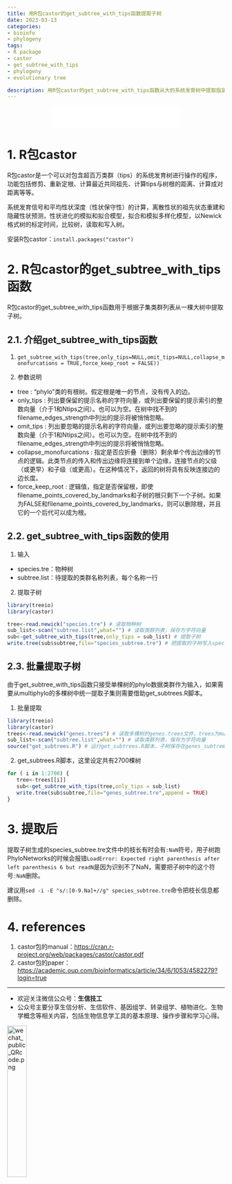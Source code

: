 ```yaml
---
title: 用R包castor的get_subtree_with_tips函数提取子树
date: 2023-03-13
categories:
- bioinfo
- phylogeny
tags:
- R package
- castor
- get_subtree_with_tips
- phylogeny
- evolutionary tree

description: 用R包castor的get_subtree_with_tips函数从大的系统发育树中提取指定类群的子树，拓扑不变。
---
```


<div align="middle"><iframe frameborder="no" border="0" marginwidth="0" marginheight="0" width=298 height=52 src="//music.163.com/outchain/player?type=2&id=27646786&auto=1&height=32"></iframe></div>

# 1. R包castor
R包castor是一个可以对包含超百万类群（tips）的系统发育树进行操作的程序，功能包括修剪、重新定根、计算最近共同祖先、计算tips与树根的距离、计算成对距离等等。

系统发育信号和平均性状深度（性状保守性）的计算，离散性状的祖先状态重建和隐藏性状预测，性状进化的模拟和拟合模型，拟合和模拟多样化模型，以Newick格式树的标定时间，比较树，读取和写入树。

安装R包castor：`install.packages("castor")`

# 2. R包castor的get_subtree_with_tips函数
R包castor的get_subtree_with_tips函数用于根据子集类群列表从一棵大树中提取子树。

## 2.1. 介绍get_subtree_with_tips函数
1. `get_subtree_with_tips(tree,only_tips=NULL,omit_tips=NULL,collapse_monofurcations = TRUE,force_keep_root = FALSE))`

2. 参数说明
- tree : “phylo”类的有根树。假定根是唯一的节点，没有传入的边。
- only_tips : 列出要保留的提示名称的字符向量，或列出要保留的提示索引的整数向量（介于1和Ntips之间）。也可以为空。在树中找不到的filename_edges_strength中列出的提示将被悄悄忽略。
- omit_tips : 列出要忽略的提示名称的字符向量，或列出要忽略的提示索引的整数向量（介于1和Ntips之间）。也可以为空。在树中找不到的filename_edges_strength中列出的提示将被悄悄忽略。
- collapse_monofurcations : 指定是否应折叠（删除）剩余单个传出边缘的节点的逻辑。此类节点的传入和传出边缘将连接到单个边缘，连接节点的父级（或更早）和子级（或更高）。在这种情况下，返回的树将具有反映连接边的边长度。
- force_keep_root : 逻辑值，指定是否保留根，即使filename_points_covered_by_landmarks和子树的根只剩下一个子树。如果为FALSE和filename_points_covered_by_landmarks，则可以删除根，并且它的一个后代可以成为根。

## 2.2. get_subtree_with_tips函数的使用
1. 输入
- species.tre：物种树
- subtree.list：待提取的类群名称列表，每个名称一行

2. 提取子树

```R
library(treeio)
library(castor)

tree<-read.newick("species.tre") # 读取物种树
sub_list<-scan("subtree.list",what="") # 读取类群列表，保存为字符向量
sub<-get_subtree_with_tips(tree,only_tips = sub_list) # 提取子树
write.tree(sub$subtree,file="species_subtree.tre") # 把提取的子树写入species_subtree.tre文件，newick格式
```

## 2.3. 批量提取子树
由于get_subtree_with_tips函数只接受单棵树的phylo数据类群作为输入，如果需要从multiphylo的多棵树中统一提取子集则需要借助get_subtrees.R脚本。

1. 批量提取

```R
library(treeio)
library(castor)
trees<-read.newick("genes.trees") # 读取多棵树的genes.trees文件，trees为multiphylo。
sub_list<-scan("subtree.list",what="") # 读取类群列表，保存为字符向量
source("get_subtrees.R") # 运行get_subtrees.R脚本，子树保存在genes_subtree.tre文件中
```

2. get_subtrees.R脚本，这里设定共有2700棵树

```R
for ( i in 1:2700) {
   tree<-trees[[i]]
   sub<-get_subtree_with_tips(tree,only_tips = sub_list)
   write.tree(sub$subtree,file="genes_subtree.tre",append = TRUE)
}
```

# 3. 提取后
提取子树生成的species_subtree.tre文件中的枝长有时会有`:NaN`符号，用子树跑PhyloNetworks的时候会报错`LoadError: Expected right parenthesis after left parenthesis 6 but readN`是因为识别不了NaN，需要把子树中的这个符号`:NaN`删除。

建议用`sed -i -E "s/:[0-9.Na]+//g" species_subtree.tre`命令把枝长信息都删除。

# 4. references
1. castor包的manual：https://cran.r-project.org/web/packages/castor/castor.pdf
2. castor包的paper：https://academic.oup.com/bioinformatics/article/34/6/1053/4582279?login=true


-------

- 欢迎关注微信公众号：**生信技工**
- 公众号主要分享生信分析、生信软件、基因组学、转录组学、植物进化、生物学概念等相关内容，包括生物信息学工具的基本原理、操作步骤和学习心得。

<img src="https://github.com/yanzhongsino/yanzhongsino.github.io/blob/hexo/source/wechat/Wechat_public_qrcode.jpg?raw=true" width=30% title="wechat_public_QRcode.png" align=center/>